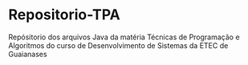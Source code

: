 # Repositorio-TPA

Repósitorio dos arquivos Java da matéria Técnicas de Programação e Algoritmos do curso de Desenvolvimento de Sistemas da ETEC de Guaianases
